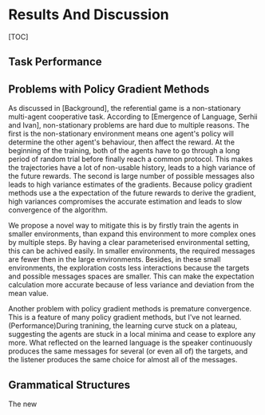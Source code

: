 # Results And Discussion

[TOC]

## Task Performance

## Problems with Policy Gradient Methods

As discussed in [Background], the referential game is a non-stationary multi-agent cooperative task. According to [Emergence of Language, Serhii and Ivan], non-stationary problems are hard due to multiple reasons. The first is the non-stationary environment means one agent's policy will determine the other agent's behaviour, then affect the reward. At the beginning of the training, both of the agents have to go through a long period of random trial before finally reach a common protocol. This makes the trajectories have a lot of non-usable history, leads to a high variance of the future rewards. The second is large number of possible messages also leads to high variance estimates of the gradients. Because policy gradient methods use a the expectation of the future rewards to derive the gradient, high variances compromises the accurate estimation and leads to slow convergence of the algorithm. 

We propose a novel way to mitigate this is by firstly train the agents in smaller environments, than expand this environment to more complex ones by multiple steps. By having a clear parameterised environmental setting, this can be achived easily. In smaller environments, the required messages are fewer then in the large environments. Besides, in these small environments, the exploration costs less interactions because the targets and possible messages spaces are smaller. This can make the expectation calculation more accurate because of less variance and deviation from the mean value.

Another problem with policy gradient methods is premature convergence. This is a feature of many policy gradient methods, but I've not learned. (Performance)During tranining, the learning curve stuck on a plateau, suggesting the agents are stuck in a local minima and cease to explore any more. What reflected on the learned language is the speaker continuously produces the same messages for several (or even all of) the targets, and the listener produces the same choice for almost all of the messages.



## Grammatical Structures

The new 